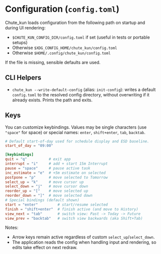 # Configuration (`config.toml`)

Chute_kun loads configuration from the following path on startup and during UI rendering:

- `$CHUTE_KUN_CONFIG_DIR/config.toml` if set (useful in tests or portable setups)
- Otherwise `$XDG_CONFIG_HOME/chute_kun/config.toml`
- Otherwise `$HOME/.config/chute_kun/config.toml`

If the file is missing, sensible defaults are used.

## CLI Helpers

- `chute_kun --write-default-config` (alias: `init-config`): writes a default `config.toml` to the resolved config directory, without overwriting if it already exists. Prints the path and exits.

## Keys

You can customize keybindings. Values may be single characters (use `"space"` for space) or special names: `enter`, `shift+enter`, `tab`, `backtab`.

```toml
# Default start-of-day used for schedule display and ESD baseline.
start_of_day = "09:00"

[keybindings]
quit = "q"          # exit app
interrupt = "i"     # add + start 15m Interrupt
pause = "space"     # pause active task
inc_estimate = "e"  # +5m estimate on selected
postpone = "p"      # move selected to Tomorrow
select_up = "k"     # move cursor up
select_down = "j"   # move cursor down
reorder_up = "["    # move selected up
reorder_down = "]"  # move selected down
# Special bindings (default shown)
start = "enter"         # start/resume selected
finish = "shift+enter"  # finish active (and move to History)
view_next = "tab"       # switch view: Past -> Today -> Future
view_prev = "backtab"   # switch view backwards (aka Shift+Tab)
```

Notes:
- Arrow keys remain active regardless of custom `select_up`/`select_down`.
- The application reads the config when handling input and rendering, so edits take effect on next redraw.
